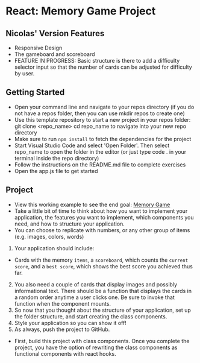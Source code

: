 # React: Memory Game Project

## Nicolas' Version Features

- Responsive Design
- The gameboard and scoreboard
- FEATURE IN PROGRESS: Basic structure is there to add a difficulty selector input so that the number of cards can be adjusted for difficulty by user.

## Getting Started

- Open your command line and navigate to your repos directory (if you do not have a repos folder, then you can use mkdir repos to create one)
- Use this template repository to start a new project in your repos folder: git clone <repo_name>
  cd repo_name to navigate into your new repo directory
- Make sure to run `npm install` to fetch the dependencies for the project
- Start Visual Studio Code and select 'Open Folder'. Then select repo_name to open the folder in the editor (or just type code . in your terminal inside the repo directory)
- Follow the instructions on the README.md file to complete exercises
- Open the app.js file to get started

## Project

- View this working example to see the end goal: [Memory Game]("https://complete-memory-game.herokuapp.com/")
- Take a little bit of time to think about how you want to implement your application, the features you want to implement, which components you need, and how to structure your application.
- You can choose to replicate with numbers, or any other group of items (e.g. images, colors, words)

1. Your application should include:

- Cards with the memory `items`, a `scoreboard`, which counts the `current score`, and a `best score`, which shows the best score you achieved thus far.

2. You also need a couple of cards that display images and possibly informational text. There should be a function that displays the cards in a random order anytime a user clicks one. Be sure to invoke that function when the component mounts.
3. So now that you thought about the structure of your application, set up the folder structure, and start creating the class components.
4. Style your application so you can show it off!
5. As always, push the project to GitHub.

- First, build this project with class components. Once you complete the project, you have the option of rewriting the class components as functional components with react hooks.
